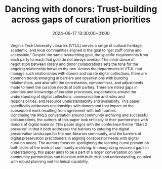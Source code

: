 ---
abstract: 'Virginia Tech University Libraries (VTUL) serves a range of cultural heritage,
  academic, and local communities aligned in the goal to “get stuff online and accessible.”
  Despite the same overarching goal, the specific requirements from each party to
  reach that goal do not always overlap. The initial dance of negotiation between
  library and donor collaborations sets the tone for the ongoing relationship between
  the two. Across the departments in VTUL that manage such relationships with donors
  and curate digital collections, there are common trends emerging in barriers and
  observations with building relationships, and also with the concessions, compromises,
  and adjustments made to meet the curation needs of both parties. There are noted
  gaps in priorities and knowledge of curation processes, expectations around the
  understanding of digital collections, communication and roles and responsibilities,
  and resource understandability and availability. This paper specifically addresses
  relationships with donors and that impact on the subsequent work resulting from
  agreement with both parties.


  Continuing the iPRES conversation around community archiving and successful collaborations,
  the authors of this paper look critically at their partnerships with donors of digital
  material. This paper aligns with the conference theme “Start 2 preserve” in that
  it both addresses the barriers to entering the digital preservation landscape for
  the non-librarian community, and the barriers of digital preservation practitioners
  in aligning collaborator needs with digital curation needs. The authors focus on
  spotlighting the learning curve present on both sides of the work of community archiving.
  In recognizing recurrent gaps in understanding, this paper aims to be a part of
  a larger conversation on how community partnerships can blossom with built trust
  and understanding, coupled with robust planning and technical capability.'
creators:
- Alan Munshower
- ' Alex Kinnaman'
date: 2024-09-17 13:30:00+01:00
document_url: https://ipres2024.pubpub.org/pub/ra23jq2d/download/pdf
grand_parent: iPRES
institutions: []
keywords:
- approaches to preservation
- start 2 preserve
landing_page_url: https://ipres2024.pubpub.org/pub/ra23jq2d/
language: eng
layout: publication
license: Creative Commons Attribution 4.0 (CC-BY-4.0)
notes_url: https://docs.google.com/document/d/1mgTgU3cBnGhtUKp56WX6T09a6KFZdxdc2etEVKICP0o/edit#heading=h.aar4tupij1po
parent: iPRES 2024
publication_type: paper
size: null
slides_url: https://zenodo.org/records/13840343
source_name: iPRES
stream_url: https://www.archief.vlaanderen.be/archief/records/dossiers/5acb210228ce4315ae650812d056a482329eb83ed2dc42398a51505dc153be81/documents/da558afc086a4295b13f278b9880987410c0a5a02d2e45389a2e6e3f23ebcd44
title: 'Dancing with donors: Trust-building across gaps of curation priorities'
year: 2024
---